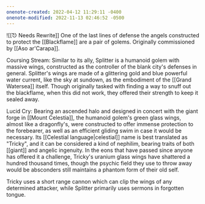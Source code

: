 ```yaml
---
onenote-created: 2022-04-12 11:29:11 -0400
onenote-modified: 2022-11-13 02:46:52 -0500
---
```

![[⎋ Needs Rewrite]]
One of the last lines of defense the angels constructed to protect the [[Blackflame]] are a pair of golems. Originally commissioned by [[Aso ar'Carapa]].

Coursing Stream: Similar to its ally, Splitter is a humanoid golem with massive wings, constructed as the controller of the blank city's defenses in general. Splitter's wings are made of a glittering gold and blue powerful water current, like the sky at sundown, as the embodiment of the [[Grand Watersea]] itself. Though originally tasked with finding a way to snuff out the blackflame, when this did not work, they offered their strength to keep it sealed away.

Lucid Cry: Bearing an ascended halo and designed in concert with the giant forge in [[Mount Celestia]], the humanoid golem's green glass wings, almost like a dragonfly's, were constructed to offer immense protection to the forebearer, as well as an efficient gliding swim in case it would be necessary. Its [[Celestial language|celestial]] name is best translated as "Tricky", and it can be considered a kind of nephilim, bearing traits of both [[giant]] and angelic ingenuity. In the eons that have passed since anyone has offered it a challenge, Tricky's uranium glass wings have shattered a hundred thousand times, though the psychic field they use to throw away would be absconders still maintains a phantom form of their old self.

Tricky uses a short range cannon which can clip the wings of any determined attacker, while Splitter primarily uses sermons in forgotten tongue.
